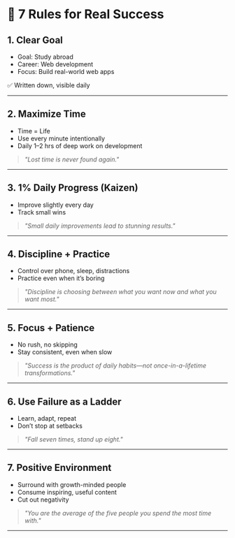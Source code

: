 # 🎯 7 Rules for Real Success

## 1. Clear Goal

- Goal: Study abroad    
- Career: Web development    
- Focus: Build real-world web apps

 ✅ Written down, visible daily    

---

## 2. Maximize Time

- Time = Life    
- Use every minute intentionally    
- Daily 1–2 hrs of deep work on development    

> _"Lost time is never found again."_

---

## 3. 1% Daily Progress (Kaizen)

- Improve slightly every day    
- Track small wins    

> _"Small daily improvements lead to stunning results."_

---

## 4. Discipline + Practice

- Control over phone, sleep, distractions    
- Practice even when it’s boring    

> _"Discipline is choosing between what you want now and what you want most."_

---

## 5. Focus + Patience

- No rush, no skipping    
- Stay consistent, even when slow    

> _"Success is the product of daily habits—not once-in-a-lifetime transformations."_

---

## 6. Use Failure as a Ladder

- Learn, adapt, repeat    
- Don’t stop at setbacks    

> _"Fall seven times, stand up eight."_

---

## 7. Positive Environment

- Surround with growth-minded people    
- Consume inspiring, useful content    
- Cut out negativity    

> _"You are the average of the five people you spend the most time with."_

---
